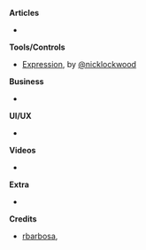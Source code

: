 
**Articles**

* 

**Tools/Controls**

* [Expression](https://github.com/nicklockwood/Expression), by [@nicklockwood](https://twitter.com/nicklockwood)

**Business**

* 

**UI/UX**

* 

**Videos**

* 

**Extra**

* 

**Credits**

* [rbarbosa](https://github.com/rbarbosa),  
